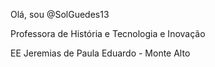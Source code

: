 Olá, sou @SolGuedes13
  
Professora de História e Tecnologia e Inovação

EE Jeremias de Paula Eduardo - Monte Alto


<!---
SolGuedes13/SolGuedes13 is a ✨ special ✨ repository because its `README.md` (this file) appears on your GitHub profile.
You can click the Preview link to take a look at your changes.
--->
